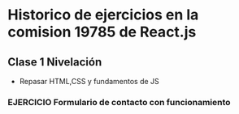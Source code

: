 # Historico de ejercicios en la comision 19785 de React.js


## Clase 1 Nivelación

- Repasar HTML,CSS y fundamentos de JS

### EJERCICIO Formulario de contacto con funcionamiento